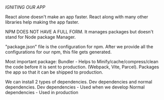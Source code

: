 *IGNITING OUR APP*

React alone doesn't make an app faster. React along with many other libraries help making the app faster.

NPM DOES NOT HAVE A FULL FORM. It manages packages but doesn't stand for Node package Manager.

"package.json" file is the configuration for npm. After we provide all the configurations for our npm, this file gets generated.

Most important package:
Bundler - Helps to Minify/cache/compress/clean the code before it is sent to production. (Webpack, Vite, Parcel). Packages the app so that it can be shipped to production.

We can install 2 types of dependencies. Dev dependencies and normal dependencies. 
Dev dependencies - Used when we develop
Normal dependencies - Used in production

